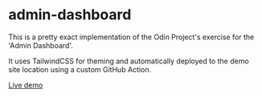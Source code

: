# admin-dashboard
This is a pretty exact implementation of the Odin Project's exercise for the 'Admin Dashboard'.

It uses TailwindCSS for theming and automatically deployed to the demo site location using a custom GitHub Action.

[Live demo](https://hevp.github.io/admin-dashboard)